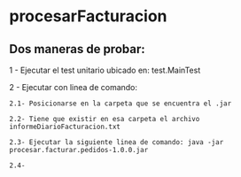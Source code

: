 # procesarFacturacion


## Dos maneras de probar:

1 - Ejecutar el test unitario ubicado en:
     test.MainTest
     
2 - Ejecutar con linea de comando:

    2.1- Posicionarse en la carpeta que se encuentra el .jar
    
    2.2- Tiene que existir en esa carpeta el archivo informeDiarioFacturacion.txt
    
    2.3- Ejecutar la siguiente linea de comando: java -jar   procesar.facturar.pedidos-1.0.0.jar
    
    2.4- 
    
